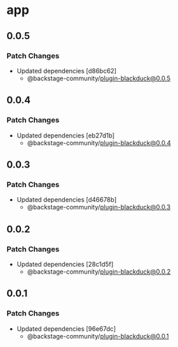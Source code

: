 # app

## 0.0.5

### Patch Changes

- Updated dependencies [d86bc62]
  - @backstage-community/plugin-blackduck@0.0.5

## 0.0.4

### Patch Changes

- Updated dependencies [eb27d1b]
  - @backstage-community/plugin-blackduck@0.0.4

## 0.0.3

### Patch Changes

- Updated dependencies [d46678b]
  - @backstage-community/plugin-blackduck@0.0.3

## 0.0.2

### Patch Changes

- Updated dependencies [28c1d5f]
  - @backstage-community/plugin-blackduck@0.0.2

## 0.0.1

### Patch Changes

- Updated dependencies [96e67dc]
  - @backstage-community/plugin-blackduck@0.0.1
